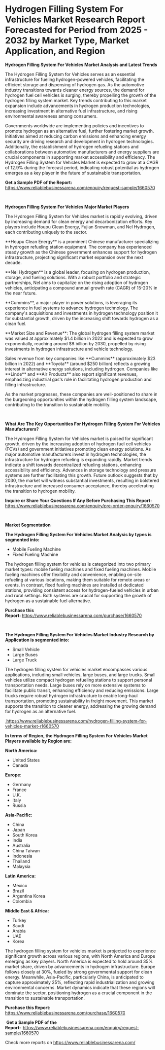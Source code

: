 <p><h1>Hydrogen Filling System For Vehicles Market Research Report Forecasted for Period from 2025 -  2032 by Market Type, Market Application, and Region</h1></p><p><strong>Hydrogen Filling System For Vehicles Market Analysis and Latest Trends</strong></p>
<p><p>The Hydrogen Filling System for Vehicles serves as an essential infrastructure for fueling hydrogen-powered vehicles, facilitating the efficient storage and dispensing of hydrogen gas. As the automotive industry transitions towards cleaner energy sources, the demand for hydrogen fuel cell vehicles is surging, thereby propelling the growth of the hydrogen filling system market. Key trends contributing to this market expansion include advancements in hydrogen production technologies, increasing investment in alternative fuel infrastructure, and rising environmental awareness among consumers.</p><p>Governments worldwide are implementing policies and incentives to promote hydrogen as an alternative fuel, further fostering market growth. Initiatives aimed at reducing carbon emissions and enhancing energy security are driving research and development in hydrogen technologies. Additionally, the establishment of hydrogen refueling stations and collaborations between automotive manufacturers and energy suppliers are crucial components in supporting market accessibility and efficiency. The Hydrogen Filling System for Vehicles Market is expected to grow at a CAGR of 12.9% during the forecast period, indicating robust potential as hydrogen emerges as a key player in the future of sustainable transportation.</p></p>
<p><strong>Get a Sample PDF of the Report:&nbsp;</strong> <a href="https://www.reliablebusinessarena.com/enquiry/request-sample/1660570?utm_campaign=3566&utm_medium=2&utm_source=Github&utm_content=ia&utm_term=29032025&utm_id=hydrogen-filling-system-for-vehicles">https://www.reliablebusinessarena.com/enquiry/request-sample/1660570</a></p>
<p>&nbsp;</p>
<p><strong>Hydrogen Filling System For Vehicles Major Market Players</strong></p>
<p><p>The Hydrogen Filling System for Vehicles market is rapidly evolving, driven by increasing demand for clean energy and decarbonization efforts. Key players include Houpu Clean Energy, Fujian Snowman, and Nel Hydrogen, each contributing uniquely to the sector.</p><p>**Houpu Clean Energy** is a prominent Chinese manufacturer specializing in hydrogen refueling station equipment. The company has experienced steady growth as the Chinese government enhances support for hydrogen infrastructure, projecting significant market expansion over the next decade.</p><p>**Nel Hydrogen** is a global leader, focusing on hydrogen production, storage, and fueling solutions. With a robust portfolio and strategic partnerships, Nel aims to capitalize on the rising adoption of hydrogen vehicles, anticipating a compound annual growth rate (CAGR) of 15-20% in the near future.</p><p>**Cummins**, a major player in power solutions, is leveraging its experience in fuel systems to advance hydrogen technology. The company's acquisitions and investments in hydrogen technology position it for substantial growth, driven by the increasing shift towards hydrogen as a clean fuel.</p><p>**Market Size and Revenue**: The global hydrogen filling system market was valued at approximately $1.4 billion in 2022 and is expected to grow exponentially, reaching around $8 billion by 2030, propelled by rising investments in hydrogen infrastructure and vehicle technology.</p><p>Sales revenue from key companies like **Cummins** (approximately $23 billion in 2022) and **Toyota** (around $250 billion) reflects a growing interest in alternative energy solutions, including hydrogen. Companies like **Linde** and **Air Products** also report significant revenues, emphasizing industrial gas's role in facilitating hydrogen production and filling infrastructure. </p><p>As the market progresses, these companies are well-positioned to share in the burgeoning opportunities within the hydrogen filling system landscape, contributing to the transition to sustainable mobility.</p></p>
<p>&nbsp;</p>
<p><strong>What Are The Key Opportunities For Hydrogen Filling System For Vehicles Manufacturers?</strong></p>
<p><p>The Hydrogen Filling System for Vehicles market is poised for significant growth, driven by the increasing adoption of hydrogen fuel cell vehicles (FCVs) and government initiatives promoting clean energy solutions. As major automotive manufacturers invest in hydrogen technologies, the infrastructure for hydrogen refueling is expanding rapidly. Market trends indicate a shift towards decentralized refueling stations, enhancing accessibility and efficiency. Advances in storage technology and pressure systems are further facilitating this growth. Future outlook suggests that by 2030, the market will witness substantial investments, resulting in bolstered infrastructure and increased consumer acceptance, thereby accelerating the transition to hydrogen mobility.</p></p>
<p><strong>Inquire or Share Your Questions If Any Before Purchasing This Report:</strong> <a href="https://www.reliablebusinessarena.com/enquiry/pre-order-enquiry/1660570?utm_campaign=3566&utm_medium=2&utm_source=Github&utm_content=ia&utm_term=29032025&utm_id=hydrogen-filling-system-for-vehicles">https://www.reliablebusinessarena.com/enquiry/pre-order-enquiry/1660570</a></p>
<p>&nbsp;</p>
<p><strong>Market Segmentation</strong></p>
<p><strong>The Hydrogen Filling System For Vehicles Market Analysis by types is segmented into:</strong></p>
<p><ul><li>Mobile Fueling Machine</li><li>Fixed Fueling Machine</li></ul></p>
<p><p>The hydrogen filling system for vehicles is categorized into two primary market types: mobile fueling machines and fixed fueling machines. Mobile fueling machines offer flexibility and convenience, enabling on-site refueling at various locations, making them suitable for remote areas or events. In contrast, fixed fueling machines are installed at dedicated stations, providing consistent access for hydrogen-fueled vehicles in urban and rural settings. Both systems are crucial for supporting the growth of hydrogen as a sustainable fuel alternative.</p></p>
<p><strong>Purchase this Report:&nbsp;</strong><a href="https://www.reliablebusinessarena.com/purchase/1660570?utm_campaign=3566&utm_medium=2&utm_source=Github&utm_content=ia&utm_term=29032025&utm_id=hydrogen-filling-system-for-vehicles">https://www.reliablebusinessarena.com/purchase/1660570</a></p>
<p>&nbsp;</p>
<p><strong>The Hydrogen Filling System For Vehicles Market Industry Research by Application is segmented into:</strong></p>
<p><ul><li>Small Vehicle</li><li>Large Buses</li><li>Large Truck</li></ul></p>
<p><p>The hydrogen filling system for vehicles market encompasses various applications, including small vehicles, large buses, and large trucks. Small vehicles utilize compact hydrogen refueling stations to support personal transportation needs. Large buses rely on more extensive systems to facilitate public transit, enhancing efficiency and reducing emissions. Large trucks require robust hydrogen infrastructure to enable long-haul transportation, promoting sustainability in freight movement. This market supports the transition to cleaner energy, addressing the growing demand for hydrogen as an alternative fuel.</p></p>
<p><a href="https://www.reliablebusinessarena.com/hydrogen-filling-system-for-vehicles-market-r1660570?utm_campaign=3566&utm_medium=2&utm_source=Github&utm_content=ia&utm_term=29032025&utm_id=hydrogen-filling-system-for-vehicles">&nbsp;https://www.reliablebusinessarena.com/hydrogen-filling-system-for-vehicles-market-r1660570</a></p>
<p><strong>In terms of Region, the Hydrogen Filling System For Vehicles Market Players available by Region are:</strong></p>
<p>
    <p> <strong> North America: </strong>
        <ul>
            <li>United States</li>
            <li>Canada</li>
        </ul>
        </p> 
    <p> <strong> Europe: </strong>
        <ul>
            <li>Germany</li>
            <li>France</li>
            <li>U.K.</li>
            <li>Italy</li>
            <li>Russia</li>
        </ul>
        </p> 
    <p> <strong> Asia-Pacific: </strong>
        <ul>
            <li>China</li>
            <li>Japan</li>
            <li>South Korea</li>
            <li>India</li>
            <li>Australia</li>
            <li>China Taiwan</li>
            <li>Indonesia</li>
            <li>Thailand</li>
            <li>Malaysia</li>
        </ul>
        </p> 
    <p> <strong> Latin America: </strong>
        <ul>
            <li>Mexico</li>
            <li>Brazil</li>
            <li>Argentina Korea</li>
            <li>Colombia</li>
        </ul>
        </p> 
    <p> <strong> Middle East & Africa: </strong>
        <ul>
            <li>Turkey</li>
            <li>Saudi</li>
            <li>Arabia</li>
            <li>UAE</li>
            <li>Korea</li>
        </ul>
    </p>
    </p>
<p><p>The hydrogen filling system for vehicles market is projected to experience significant growth across various regions, with North America and Europe emerging as key players. North America is expected to hold around 35% market share, driven by advancements in hydrogen infrastructure. Europe follows closely at 30%, fueled by strong governmental support for clean energy. Meanwhile, Asia-Pacific, particularly China, is anticipated to capture approximately 25%, reflecting rapid industrialization and growing environmental concerns. Market dynamics indicate that these regions will dominate the sector, positioning hydrogen as a crucial component in the transition to sustainable transportation.</p></p>
<p><strong>Purchase this Report: </strong><a href="https://www.reliablebusinessarena.com/purchase/1660570?utm_campaign=3566&utm_medium=2&utm_source=Github&utm_content=ia&utm_term=29032025&utm_id=hydrogen-filling-system-for-vehicles">https://www.reliablebusinessarena.com/purchase/1660570</a></p>
<p>&nbsp;<strong>Get a Sample PDF of the Report:&nbsp;&nbsp;</strong><a href="https://www.reliablebusinessarena.com/enquiry/request-sample/1660570?utm_campaign=3566&utm_medium=2&utm_source=Github&utm_content=ia&utm_term=29032025&utm_id=hydrogen-filling-system-for-vehicles">https://www.reliablebusinessarena.com/enquiry/request-sample/1660570</a></p>
<p><strong></strong></p>
<p>Check more reports on <a href="https://www.reliablebusinessarena.com/?utm_campaign=3566&utm_medium=2&utm_source=Github&utm_content=ia&utm_term=29032025&utm_id=hydrogen-filling-system-for-vehicles">https://www.reliablebusinessarena.com/</a></p>